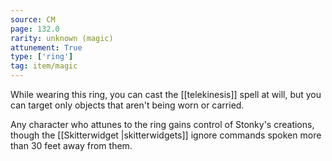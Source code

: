 ```yaml
---
source: CM
page: 132.0
rarity: unknown (magic)
attunement: True
type: ['ring']
tag: item/magic
---
```


While wearing this ring, you can cast the [[telekinesis]] spell at will, but you can target only objects that aren't being worn or carried.

Any character who attunes to the ring gains control of Stonky's creations, though the [[Skitterwidget \|skitterwidgets]] ignore commands spoken more than 30 feet away from them.


